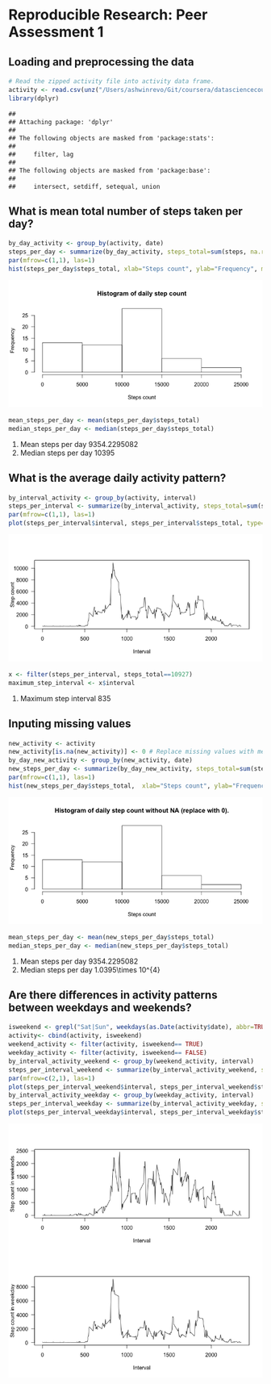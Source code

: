 # Reproducible Research: Peer Assessment 1


## Loading and preprocessing the data

```r
# Read the zipped activity file into activity data frame.
activity <- read.csv(unz("/Users/ashwinrevo/Git/coursera/datasciencecoursera/RepData_PeerAssessment1/Activity.zip", "activity.csv"), header=TRUE)
library(dplyr)
```

```
## 
## Attaching package: 'dplyr'
## 
## The following objects are masked from 'package:stats':
## 
##     filter, lag
## 
## The following objects are masked from 'package:base':
## 
##     intersect, setdiff, setequal, union
```

## What is mean total number of steps taken per day?

```r
by_day_activity <- group_by(activity, date)
steps_per_day <- summarize(by_day_activity, steps_total=sum(steps, na.rm=TRUE))
par(mfrow=c(1,1), las=1)
hist(steps_per_day$steps_total, xlab="Steps count", ylab="Frequency", main="Histogram of daily step count")
```

![](PA1_template_files/figure-html/unnamed-chunk-2-1.png) 

```r
mean_steps_per_day <- mean(steps_per_day$steps_total)
median_steps_per_day <- median(steps_per_day$steps_total)
```
1. Mean steps per day 9354.2295082 
2. Median steps per day 10395  

## What is the average daily activity pattern?

```r
by_interval_activity <- group_by(activity, interval)
steps_per_interval <- summarize(by_interval_activity, steps_total=sum(steps, na.rm=TRUE))
par(mfrow=c(1,1), las=1)
plot(steps_per_interval$interval, steps_per_interval$steps_total, type="l", xlab="Interval", ylab="Step count")
```

![](PA1_template_files/figure-html/unnamed-chunk-3-1.png) 

```r
x <- filter(steps_per_interval, steps_total==10927)
maximum_step_interval <- x$interval
```
1. Maximum step interval 835

## Inputing missing values

```r
new_activity <- activity
new_activity[is.na(new_activity)] <- 0 # Replace missing values with mean for that day
by_day_new_activity <- group_by(new_activity, date)
new_steps_per_day <- summarize(by_day_new_activity, steps_total=sum(steps, na.rm=TRUE))
par(mfrow=c(1,1), las=1)
hist(new_steps_per_day$steps_total,  xlab="Steps count", ylab="Frequency", main="Histogram of daily step count without NA (replace with 0).")
```

![](PA1_template_files/figure-html/unnamed-chunk-4-1.png) 

```r
mean_steps_per_day <- mean(new_steps_per_day$steps_total)
median_steps_per_day <- median(new_steps_per_day$steps_total)
```
1. Mean steps per day 9354.2295082 
2. Median steps per day 1.0395\times 10^{4} 

## Are there differences in activity patterns between weekdays and weekends?

```r
isweekend <- grepl("Sat|Sun", weekdays(as.Date(activity$date), abbr=TRUE))
activity<- cbind(activity, isweekend)
weekend_activity <- filter(activity, isweekend== TRUE)
weekday_activity <- filter(activity, isweekend== FALSE)
by_interval_activity_weekend <- group_by(weekend_activity, interval)
steps_per_interval_weekend <- summarize(by_interval_activity_weekend, steps_total=sum(steps, na.rm=TRUE))
par(mfrow=c(2,1), las=1)
plot(steps_per_interval_weekend$interval, steps_per_interval_weekend$steps_total, type="l", xlab="Interval", ylab="Step count in weekends")
by_interval_activity_weekday <- group_by(weekday_activity, interval)
steps_per_interval_weekday <- summarize(by_interval_activity_weekday, steps_total=sum(steps, na.rm=TRUE))
plot(steps_per_interval_weekday$interval, steps_per_interval_weekday$steps_total, type="l", xlab="Interval", ylab="Step count in weekday")
```

![](PA1_template_files/figure-html/unnamed-chunk-5-1.png) 
